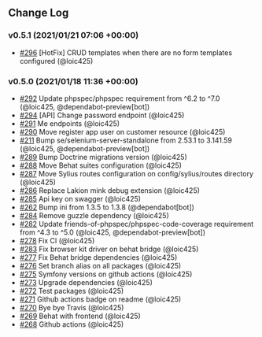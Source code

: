 ## Change Log

### v0.5.1 (2021/01/21 07:06 +00:00)
- [#296](https://github.com/Monofony/Monofony/pull/296) [HotFix] CRUD templates when there are no form templates configured (@loic425)

### v0.5.0 (2021/01/18 11:36 +00:00)
- [#292](https://github.com/Monofony/Monofony/pull/292) Update phpspec/phpspec requirement from ^6.2 to ^7.0 (@loic425, @dependabot-preview[bot])
- [#294](https://github.com/Monofony/Monofony/pull/294) [API] Change password endpoint (@loic425)
- [#291](https://github.com/Monofony/Monofony/pull/291) Me endpoints (@loic425)
- [#290](https://github.com/Monofony/Monofony/pull/290) Move register app user on customer resource (@loic425)
- [#211](https://github.com/Monofony/Monofony/pull/211) Bump se/selenium-server-standalone from 2.53.1 to 3.141.59 (@loic425, @dependabot-preview[bot])
- [#289](https://github.com/Monofony/Monofony/pull/289) Bump Doctrine migrations version (@loic425)
- [#288](https://github.com/Monofony/Monofony/pull/288) Move Behat suites configuration (@loic425)
- [#287](https://github.com/Monofony/Monofony/pull/287) Move Sylius routes configuration on config/sylius/routes directory (@loic425)
- [#286](https://github.com/Monofony/Monofony/pull/286) Replace Lakion mink debug extension (@loic425)
- [#285](https://github.com/Monofony/Monofony/pull/285) Api key on swagger (@loic425)
- [#262](https://github.com/Monofony/Monofony/pull/262) Bump ini from 1.3.5 to 1.3.8 (@dependabot[bot])
- [#284](https://github.com/Monofony/Monofony/pull/284) Remove guzzle dependency (@loic425)
- [#282](https://github.com/Monofony/Monofony/pull/282) Update friends-of-phpspec/phpspec-code-coverage requirement from ^4.3 to ^5.0 (@loic425, @dependabot-preview[bot])
- [#278](https://github.com/Monofony/Monofony/pull/278) Fix CI (@loic425)
- [#283](https://github.com/Monofony/Monofony/pull/283) Fix browser kit driver on behat bridge (@loic425)
- [#277](https://github.com/Monofony/Monofony/pull/277) Fix Behat bridge dependencies (@loic425)
- [#276](https://github.com/Monofony/Monofony/pull/276) Set branch alias on all packages (@loic425)
- [#275](https://github.com/Monofony/Monofony/pull/275) Symfony versions on github actions (@loic425)
- [#273](https://github.com/Monofony/Monofony/pull/273) Upgrade dependencies (@loic425)
- [#272](https://github.com/Monofony/Monofony/pull/272) Test packages (@loic425)
- [#271](https://github.com/Monofony/Monofony/pull/271) Github actions badge on readme (@loic425)
- [#270](https://github.com/Monofony/Monofony/pull/270) Bye bye Travis (@loic425)
- [#269](https://github.com/Monofony/Monofony/pull/269) Behat with frontend (@loic425)
- [#268](https://github.com/Monofony/Monofony/pull/268) Github actions (@loic425)
